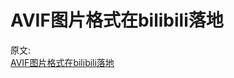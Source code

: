 # AVIF图片格式在bilibili落地

原文:  
[AVIF图片格式在bilibili落地](https://mp.weixin.qq.com/s/kXxMGICkF2MEwul5s2_UQg)
